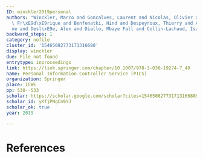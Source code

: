 ```yaml
---
ID: winckler2019personal
authors: "Winckler, Marco and Goncalves, Laurent and Nicolas, Olivier and Biennier,\
  \ Fr\xE9d\xE9rique and Benfenatki, Hind and Despeyroux, Thierry and Alaya, Nourh\xE8\
  ne and Desl\xE9e, Alex and Diallo, Mbaye Fall and Collin-Lachaud, Isabelle and others"
backward_steps: 1
category: nofile
cluster_id: '15465082773171316680'
display: winckler
due: File not found
entrytype: inproceedings
link: https://link.springer.com/chapter/10.1007/978-3-030-19274-7_40
name: Personal Information Controller Service (PICS)
organization: Springer
place: ICWE
pp: 530--533
scholar: https://scholar.google.com/scholar?cites=15465082773171316680&as_sdt=2005&sciodt=0,5&hl=en
scholar_id: yKfjPNgCn9YJ
scholar_ok: true
year: 2019

---
```


# References

